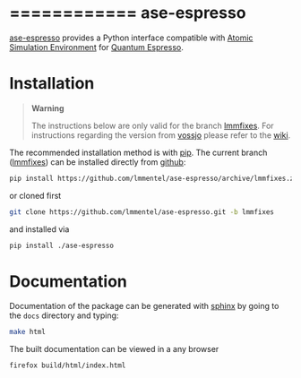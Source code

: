 ============
ase-espresso
============

[ase-espresso](https://github.com/vossjo/ase-espresso) provides a Python interface compatible with
[Atomic Simulation Environment](https://wiki.fysik.dtu.dk/ase/) for [Quantum Espresso](http://www.quantum-espresso.org/).

Installation
============

> **Warning**
>
>   The instructions below are only valid for the branch [lmmfixes]. For
>   instructions regarding the version from [vossjo] please refer to the [wiki].

The recommended installation method is with [pip]. The current
branch ([lmmfixes]) can be installed directly from [github]:

```bash
pip install https://github.com/lmmentel/ase-espresso/archive/lmmfixes.zip
```
or cloned first
```bash
git clone https://github.com/lmmentel/ase-espresso.git -b lmmfixes
```
and installed via
```bash
pip install ./ase-espresso
```

[github]: https:github.com
[lmmfixes]: https://github.com/lmmentel/ase-espresso/tree/lmmfixes
[pip]: https://pip.pypa.io/en/stable/
[vossjo]: https://github.com/vossjo/ase-espresso
[wiki]: https://github.com/vossjo/ase-espresso/wiki

Documentation
=============

Documentation of the package can be generated with [sphinx](http://www.sphinx-doc.org/en/stable/)
by going to the ``docs`` directory and typing:

```bash
make html
```

The built documentation can be viewed in a any browser
```bash
firefox build/html/index.html
```
